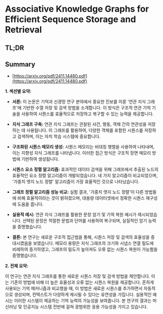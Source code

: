 # Associative Knowledge Graphs for Efficient Sequence Storage and Retrieval
## TL;DR
## Summary
- [https://arxiv.org/pdf/2411.14480.pdf](https://arxiv.org/pdf/2411.14480.pdf)

**1. 섹션별 요약:**

- **서론:**
  이 논문은 기억과 신경망 연구 분야에서 중요한 진보를 이룬 '연관 지식 그래프'에 기반한 수열 저장 및 검색 방법을 소개합니다. 이 방식은 구조적 연관 기억 기술을 사용하여 시퀀스를 효율적으로 저장하고 복구할 수 있는 능력을 제공합니다.

- **지식 그래프 구축:**
  연관 지식 그래프는 관찰된 사건, 행동, 객체 간의 연관성을 저장하는 데 사용됩니다. 이 그래프를 활용하여, 다양한 객체를 포함한 시퀀스를 저장하고 검색하며, 이는 자치 학습 시스템에 중요합니다.

- **구조화된 시퀀스 메모리 생성:**
  시퀀스 메모리는 비대칭 행렬을 사용하여 나타내며, 이는 지향성 지식 그래프를 나타냅니다. 이러한 접근 방식은 구조적 장면 메모리 방법에 기반하여 생성됩니다.

- **시퀀스 요소 정렬 알고리즘:**
  효과적인 데이터 검색을 위해 그래프에서 추출된 노드의 효율적인 요소 정렬 알고리즘이 개발되었습니다. 네 가지 알고리즘이 비교되었으며, '가중치 엣지 노드 정렬' 알고리즘이 가장 효율적인 것으로 나타났습니다.

- **그래프 정렬 알고리즘 성능 비교:**
  실험 결과, '가중치 엣지 노드 정렬'이 다른 방법들에 비해 효율적이라는 것이 밝혀졌으며, 대용량 데이터셋에서 정확한 시퀀스 재구성에 도움을 줍니다.

- **실용적 예시:**
  연관 지식 그래프를 활용한 문장 암기 및 기억 복원 예시가 제시되었습니다. 선택된 문장은 적절한 문법과 단어를 사용하여 복구되며, 실질적인 암기 능력을 증명했습니다.

- **결론:**
  본 연구는 새로운 구조적 접근법을 통해, 시퀀스 저장 및 검색의 효율성을 증대시켰음을 보였습니다. 메모리 용량은 지식 그래프의 크기와 시냅스 연결 밀도에 비례하여 증가하였고, 그래프의 밀도가 높아져도 오류 없는 시퀀스 복원이 가능함을 증명했습니다.

**2. 전체 요약:**

이 연구는 연관 지식 그래프를 통한 새로운 시퀀스 저장 및 검색 방법을 제안합니다. 이는 기존의 방법에 비해 더 높은 효율성과 오류 없는 시퀀스 복원을 제공합니다. 흔하게 사용되는 기억 메커니즘과 비교했을 때, 이 방법은 새로운 시퀀스를 추가하면서 자동적으로 생성되며, 컨텍스트가 다양하게 제시될 수 있다는 유연성을 가집니다. 실용적인 예시는 이러한 시스템이 제공하는 기억 능력의 가능성을 보여줍니다. 본 연구의 결과는 머신러닝 및 인공지능 시스템 전반에 걸쳐 광범위한 응용 가능성을 가지고 있습니다.